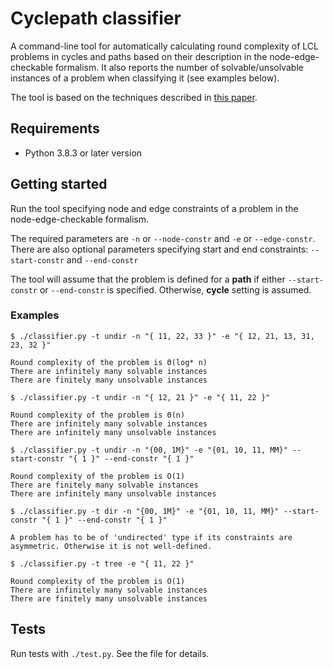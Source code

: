 # Cyclepath classifier

A command-line tool for automatically calculating round complexity of LCL problems in cycles and paths based on their description in the node-edge-checkable formalism. It also reports the number of solvable/unsolvable instances of a problem when classifying it (see examples below).

The tool is based on the techniques described in [this paper](https://arxiv.org/abs/2002.07659).

## Requirements

* Python 3.8.3 or later version

## Getting started

Run the tool specifying node and edge constraints of a problem in the node-edge-checkable formalism.

The required parameters are `-n` or `--node-constr` and `-e` or `--edge-constr`.
There are also optional parameters specifying start and end constraints: `--start-constr` and `--end-constr`

The tool will assume that the problem is defined for a **path** if either `--start-constr` or `--end-constr` is specified. Otherwise, **cycle** setting is assumed.

### Examples

```
$ ./classifier.py -t undir -n "{ 11, 22, 33 }" -e "{ 12, 21, 13, 31, 23, 32 }"

Round complexity of the problem is Θ(log* n)
There are infinitely many solvable instances
There are finitely many unsolvable instances
```

```
$ ./classifier.py -t undir -n "{ 12, 21 }" -e "{ 11, 22 }"

Round complexity of the problem is Θ(n)
There are infinitely many solvable instances
There are infinitely many unsolvable instances
```

```
$ ./classifier.py -t undir -n "{00, 1M}" -e "{01, 10, 11, MM}" --start-constr "{ 1 }" --end-constr "{ 1 }"

Round complexity of the problem is O(1)
There are finitely many solvable instances
There are infinitely many unsolvable instances
```

```
$ ./classifier.py -t dir -n "{00, 1M}" -e "{01, 10, 11, MM}" --start-constr "{ 1 }" --end-constr "{ 1 }"

A problem has to be of 'undirected' type if its constraints are asymmetric. Otherwise it is not well-defined.
```

```
$ ./classifier.py -t tree -e "{ 11, 22 }"

Round complexity of the problem is O(1)
There are infinitely many solvable instances
There are finitely many unsolvable instances
```

## Tests

Run tests with `./test.py`. See the file for details.
